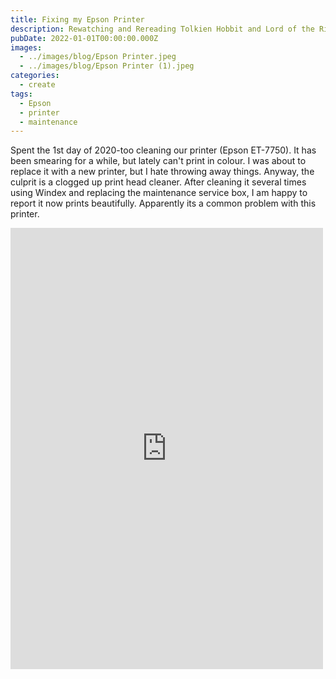 ```yaml
---
title: Fixing my Epson Printer
description: Rewatching and Rereading Tolkien Hobbit and Lord of the Rings
pubDate: 2022-01-01T00:00:00.000Z
images:
  - ../images/blog/Epson Printer.jpeg
  - ../images/blog/Epson Printer (1).jpeg
categories:
  - create
tags:
  - Epson
  - printer
  - maintenance
---
```


Spent the 1st day of 2020-too cleaning our printer (Epson ET-7750). It has been smearing for a while, but lately can't print in colour. I was about to replace it with a new printer, but I hate throwing away things. Anyway, the culprit is a clogged up print head cleaner. After cleaning it several times using Windex and replacing the maintenance service box, I am happy to report it now prints beautifully. Apparently its a common problem with this printer.

<iframe src="https://www.facebook.com/plugins/post.php?href=https%3A%2F%2Fwww.facebook.com%2Fchris1.tham%2Fposts%2Fpfbid08qncfwgQdF223avM1jDMDcPnr94rWhVbDXUxVpwWMubH3qRv5gu8r8tTZPZakDU9l&show_text=true&width=500" width="500" height="706" style="border:none;overflow:hidden" scrolling="no" frameborder="0" allowfullscreen="true" allow="autoplay; clipboard-write; encrypted-media; picture-in-picture; web-share"></iframe>
